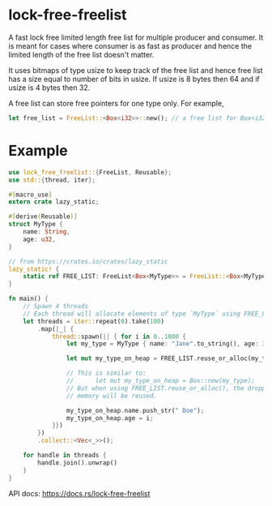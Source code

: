 # lock-free-freelist

A fast lock free limited length free list for multiple producer and consumer. It is meant for cases where consumer is as fast as producer and hence the limited length of the free list doesn't matter.

It uses bitmaps of type usize to keep track of the free list and hence free list has a size equal to number of bits in usize. If usize is 8 bytes then 64 and if usize is 4 bytes then 32.

A free list can store free pointers for one type only. For example,

```rust
let free_list = FreeList::<Box<i32>>::new(); // a free list for Box<i32>
```

# Example

```rust
use lock_free_freelist::{FreeList, Reusable};
use std::{thread, iter};

#[macro_use]
extern crate lazy_static;

#[derive(Reusable)]
struct MyType {
    name: String,
    age: u32,
}

// from https://crates.io/crates/lazy_static
lazy_static! {
    static ref FREE_LIST: FreeList<Box<MyType>> = FreeList::<Box<MyType>>::new();
}

fn main() {
    // Spawn 4 threads
    // Each thread will allocate elements of type `MyType` using FREE_LIST
    let threads = iter::repeat(0).take(100)
        .map(|_| {
            thread::spawn(|| { for i in 0..1000 {
                let my_type = MyType { name: "Jane".to_string(), age: 30 };

                let mut my_type_on_heap = FREE_LIST.reuse_or_alloc(my_type);

                // This is similar to:
                //      let mut my_type_on_heap = Box::new(my_type);
                // But when using FREE_LIST.reuse_or_alloc(), the dropped
                // memory will be reused.

                my_type_on_heap.name.push_str(" Doe");
                my_type_on_heap.age = i;
            }})
        })
        .collect::<Vec<_>>();

    for handle in threads {
        handle.join().unwrap()
    }
}
```

API docs: https://docs.rs/lock-free-freelist
